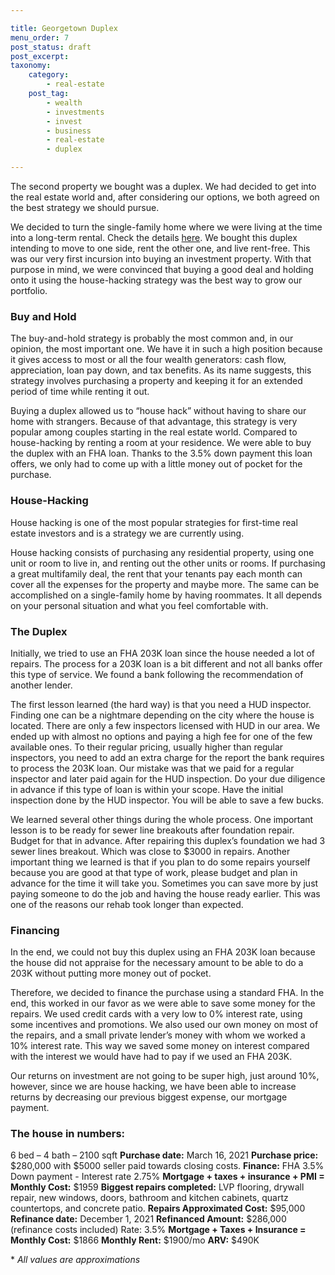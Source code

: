 ```yaml
---

title: Georgetown Duplex
menu_order: 7
post_status: draft
post_excerpt:  
taxonomy:
    category:
        - real-estate
    post_tag:
        - wealth
        - investments
        - invest
        - business
        - real-estate
        - duplex

---
```


The second property we bought was a duplex. We had decided to get into the real estate world and, after considering our options, we both agreed on the best strategy we should pursue.

We decided to turn the single-family home where we were living at the time into a long-term rental. Check the details [here](https://familyventurescafe.com/real-estate/our-first-house/). We bought this duplex intending to move to one side, rent the other one, and live rent-free. This was our very first incursion into buying an investment property. With that purpose in mind, we were convinced that buying a good deal and holding onto it using the house-hacking strategy was the best way to grow our portfolio.

### Buy and Hold

The buy-and-hold strategy is probably the most common and, in our opinion, the most important one. We have it in such a high position because it gives access to most or all the four wealth generators: cash flow, appreciation, loan pay down, and tax benefits. As its name suggests, this strategy involves purchasing a property and keeping it for an extended period of time while renting it out. 

Buying a duplex allowed us to “house hack” without having to share our home with strangers. Because of that advantage, this strategy is very popular among couples starting in the real estate world. Compared to house-hacking by renting a room at your residence. We were able to buy the duplex with an FHA loan. Thanks to the 3.5% down payment this loan offers, we only had to come up with a little money out of pocket for the purchase.

### House-Hacking

House hacking is one of the most popular strategies for first-time real estate investors and is a strategy we are currently using.

House hacking consists of purchasing any residential property, using one unit or room to live in, and renting out the other units or rooms. If purchasing a great multifamily deal, the rent that your tenants pay each month can cover all the expenses for the property and maybe more. The same can be accomplished on a single-family home by having roommates. It all depends on your personal situation and what you feel comfortable with.

### The Duplex

Initially, we tried to use an FHA 203K loan since the house needed a lot of repairs. The process for a 203K loan is a bit different and not all banks offer this type of service. We found a bank following the recommendation of another lender. 

The first lesson learned (the hard way) is that you need a HUD inspector. Finding one can be a nightmare depending on the city where the house is located. There are only a few inspectors licensed with HUD in our area. We ended up with almost no options and paying a high fee for one of the few available ones. To their regular pricing, usually higher than regular inspectors, you need to add an extra charge for the report the bank requires to process the 203K loan. Our mistake was that we paid for a regular inspector and later paid again for the HUD inspection. Do your due diligence in advance if this type of loan is within your scope. Have the initial inspection done by the HUD inspector. You will be able to save a few bucks.

We learned several other things during the whole process. One important lesson is to be ready for sewer line breakouts after foundation repair. Budget for that in advance. After repairing this duplex’s foundation we had 3 sewer lines breakout. Which was close to $3000 in repairs. Another important thing we learned is that if you plan to do some repairs yourself because you are good at that type of work, please budget and plan in advance for the time it will take you. Sometimes you can save more by just paying someone to do the job and having the house ready earlier. This was one of the reasons our rehab took longer than expected.

### Financing

In the end, we could not buy this duplex using an FHA 203K loan because the house did not appraise for the necessary amount to be able to do a 203K without putting more money out of pocket. 

Therefore, we decided to finance the purchase using a standard FHA. In the end, this worked in our favor as we were able to save some money for the repairs. We used credit cards with a very low to 0% interest rate, using some incentives and promotions. We also used our own money on most of the repairs, and a small private lender’s money with whom we worked a 10% interest rate. This way we saved some money on interest compared with the interest we would have had to pay if we used an FHA 203K. 

Our returns on investment are not going to be super high, just around 10%, however, since we are house hacking, we have been able to increase returns by decreasing our previous biggest expense, our mortgage payment.   
 
### The house in numbers:

6 bed – 4 bath – 2100 sqft
**Purchase date:** March 16, 2021
**Purchase price:** $280,000 with $5000 seller paid towards closing costs.
**Finance:** FHA 3.5% Down payment - Interest rate 2.75%
**Mortgage + taxes + insurance + PMI = Monthly Cost:** $1959
**Biggest repairs completed:** LVP flooring, drywall repair, new windows, doors, bathroom and kitchen cabinets, quartz countertops, and concrete patio.
**Repairs Approximated Cost:** $95,000
**Refinance date:** December 1, 2021
**Refinanced Amount:** $286,000 (refinance costs included) Rate: 3.5%
**Mortgage + Taxes + Insurance = Monthly Cost:** $1866
**Monthly Rent:** $1900/mo
**ARV:** $490K
 
\* *All values are approximations*

